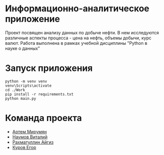 # Информационно-аналитическое приложение

Проект посвящен анализу данных по добыче нефти. В нем исследуются различные аспекты процесса - цена на нефть, объемы добычи, курс валют. Работа выполнена в рамках учебной дисциплины "Python в науке о данных"

# Запуск приложения
```
python -m venv venv
venv\Scripts\activate
cd ./Work
pip install -r requirements.txt
python main.py
```

# Команда проекта 
- [Артем Мирумян](https://github.com/BigNeutronStar)
- [Наумов Виталий](https://github.com/chudik63)
- [Рахматуллин Айгиз](https://github.com/Rakhm-cyber)
- [Куров Егор](https://github.com/Qur1ck)